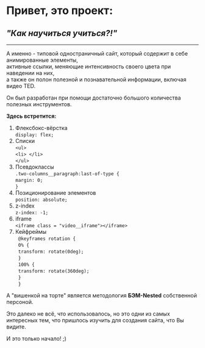 # Привет, это проект:
## *"Как научиться учиться?!"*
_____
А именно - типовой одностраничный сайт, который содержит в себе анимированные элементы,<br>
 активные ссылки, меняющие интенсивность своего цвета при наведении на них, <br>
 а также он полон полезной и познавательной информации, включая видео TED.<br>

Он был разработан при помощи достаточно большого количества полезных инструментов.

**Здесь встретится:**

1. Флексбокс-вёрстка  <br> ```display: flex;```
2. Списки <br> ```<ul>```<br>```<li> </li>```<br>```</ul>```
3. Псевдоклассы <br>```.two-columns__paragraph:last-of-type {```<br>```margin: 0;```<br>```}```
4. Позиционирование элементов <br>```position: absolute;```
5. z-index <br>```z-index: -1;```
6. iframe <br>```<iframe class = "video__iframe"></iframe>``` 
7. Кейфреймы <br>``` @keyframes rotation {``` <br>``` 0% {``` <br>``` transform: rotate(0deg);``` <br>``` }``` <br>``` 100% {``` <br>``` transform: rotate(360deg);``` <br>``` }``` <br>``` }``` 

А "вишенкой на торте" является методология **БЭМ-Nested** собственной персоной.


Это далеко не всё, что использовалось, но это одни из самых интересных тем, что пришлось изучить для создания сайта, что Вы видите. 

И это только начало! ;)
